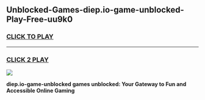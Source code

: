 
## Unblocked-Games-diep.io-game-unblocked-Play-Free-uu9k0
<h3>
<a href="https://premium76.site?title=diep.io-game-unblocked&ref=17A">CLICK TO PLAY</a></h3>
<hr>

<h3>
<a href="https://premium76.site?title=diep.io-game-unblocked&ref=17A">CLICK 2 PLAY</a>
  
</h3>

<a href="https://premium76.site?title=diep.io-game-unblocked&ref=17A"><img src="https://clearcache.store/games.png"></a>


**diep.io-game-unblocked games unblocked: Your Gateway to Fun and Accessible Online Gaming**
